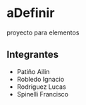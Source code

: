 # aDefinir
proyecto para elementos



## Integrantes 
- Patiño Ailin
- Robledo Ignacio
- Rodriguez Lucas
- Spinelli Francisco
